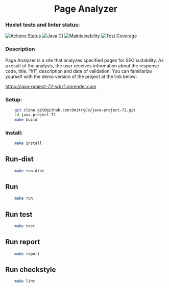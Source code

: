 # <h1 align="center">Page Analyzer</h1>
### Hexlet tests and linter status:
[![Actions Status](https://github.com/DmitryCo/java-project-72/actions/workflows/hexlet-check.yml/badge.svg)](https://github.com/DmitryCo/java-project-72/actions)
[![Java CI](https://github.com/DmitryCo/java-project-72/actions/workflows/main.yml/badge.svg)](https://github.com/DmitryCo/java-project-72/actions/workflows/main.yml)
[![Maintainability](https://api.codeclimate.com/v1/badges/e552eaa07d9513ddc207/maintainability)](https://codeclimate.com/github/DmitryCo/java-project-72/maintainability)
[![Test Coverage](https://api.codeclimate.com/v1/badges/e552eaa07d9513ddc207/test_coverage)](https://codeclimate.com/github/DmitryCo/java-project-72/test_coverage)

### Description
Page Analyzer is a site that analyzes specified pages for SEO suitability.
As a result of the analysis, the user receives information about the response code, title, “h1”, description and date of validation.
You can familiarize yourself with the demo version of the project at the link below:

https://java-project-72-wbz1.onrender.com

### Setup:
```bash
    git clone git@github.com:DmitryCo/java-project-72.git
    cd java-project-72
    make build
```

### Install:
```bash
    make install   
```

## Run-dist
```bash
    make run-dist
```

## Run
```bash
    make run
```

## Run test
```bash
    make test
```

## Run report
```bash
    make report
```

## Run checkstyle
```bash
    make lint
```